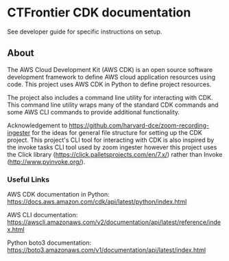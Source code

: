 
# CTFrontier CDK documentation

See developer guide for specific instructions on setup.
## About

The AWS Cloud Development Kit (AWS CDK) is an open source software development framework to define AWS cloud application resources using code. This project uses AWS CDK in Python to define project resources.

The project also includes a command line utility for interacting with CDK. This command line utility wraps many of the standard CDK commands and some AWS CLI commands to provide additional functionality.

Acknowledgement to https://github.com/harvard-dce/zoom-recording-ingester for the ideas for general file structure
for setting up the CDK project. This project's CLI tool for interacting with CDK is also inspired by
the invoke tasks CLI tool used by zoom ingester however this project uses the Click library (<https://click.palletsprojects.com/en/7.x/>) rather than Invoke (<http://www.pyinvoke.org/>).

### Useful Links

AWS CDK documentation in Python: <https://docs.aws.amazon.com/cdk/api/latest/python/index.html>

AWS CLI documentation: <https://awscli.amazonaws.com/v2/documentation/api/latest/reference/index.html>

Python boto3 documentation: <https://boto3.amazonaws.com/v1/documentation/api/latest/index.html>
